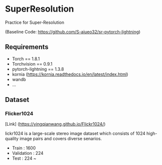 # SuperResolution
Practice for Super-Resolution

(Baseline Code: https://github.com/S-aiueo32/sr-pytorch-lightning)

## Requirements
- Torch == 1.8.1
- Torchvision == 0.9.1 
- pytorch-lightning == 1.3.8
- kornia (https://kornia.readthedocs.io/en/latest/index.html)
- wandb 
- ...

## Dataset

### Flicker1024
[Link] (https://yingqianwang.github.io/Flickr1024/)

lickr1024 is a large-scale stereo image dataset which consists of 1024 high-quality image pairs and covers diverse senarios.

- Train : 1600
- Validation : 224
- Test : 224
~


